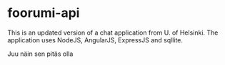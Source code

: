 # foorumi-api
This is an updated version of a chat application from U. of Helsinki.
The application uses NodeJS, AngularJS, ExpressJS and sqllite.

Juu näin sen pitäs olla
